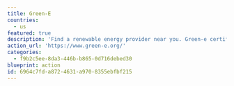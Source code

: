 ```yaml
---
title: Green-E
countries:
  - us
featured: true
description: 'Find a renewable energy provider near you. Green-e certified renewable energy and carbon offset products meet the most stringent environmental and consumer protection standards in North America. You can search below for certified green power and renewable energy certificate programs for your home or business, and carbon offset products to offset your emissions from activities like driving and flying. As a third-party certifier, Green-e® doesn''t sell renewable energy or offsets, but offers these links to retailers that do.'
action_url: 'https://www.green-e.org/'
categories:
  - f9b2c5ee-8da3-446b-b865-0d716debed30
blueprint: action
id: 6964c7fd-a872-4631-a970-8355ebfbf215
---
```

